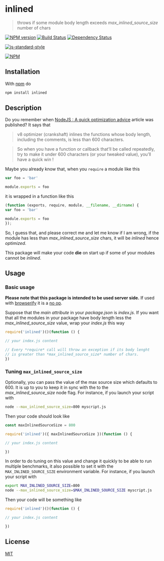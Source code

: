 # inlined

> throws if some module body length exceeds *max_inlined_source_size* number of chars

[![NPM version](https://badge.fury.io/js/inlined.svg)](http://badge.fury.io/js/inlined) [![Build Status](https://travis-ci.org/fibo/inlined.svg?branch=master)](https://travis-ci.org/fibo/inlined?branch=master) [![Dependency Status](https://gemnasium.com/fibo/inlined.svg)](https://gemnasium.com/fibo/inlined)

[![js-standard-style](https://cdn.rawgit.com/feross/standard/master/badge.svg)](https://github.com/feross/standard)

[![NPM](https://nodei.co/npm-dl/inlined.png)](https://nodei.co/npm-dl/inlined/)

## Installation

With [npm](https://npmjs.org/) do

```bash
npm install inlined
```

## Description

Do you remember when [NodeJS : A quick optimization advice][optimization_article] article was published? It says that

> v8 optimizer (crankshaft) inlines the functions whose body length, including the comments, is less than 600 characters.

> So when you have a function or callback that’ll be called repeatedly, try to make it under 600 characters (or your tweaked value), you’ll have a quick win !

Maybe you already know that, when you `require` a module like this

```js
var foo = 'bar'

module.exports = foo
```

it is wrapped in a function like this

```js
(function (exports, require, module, __filename, __dirname) {
var foo = 'bar'

module.exports = foo
});
```

So, I guess that, and please correct me and let me know if I am wrong,
if the module has less than *max_inlined_source_size* chars,
it will be *inlined* hence *optimized*.

This package will make your code **die** on start up if some of your modules
cannot be *inlined*.

## Usage

### Basic usage

**Please note that this package is intended to be used server side.**
If used with [browserify] it is a [no op].

Suppose that the *main attribute* in your *package.json* is *index.js*.
If you want that all the modules in your package have body length less
the *max_inlined_source_size* value, wrap your *index.js* this way

```javascript
require('inlined')()(function () {

// your index.js content

// Every *require* call will throw an exception if its body lenght
// is greater than *max_inlined_source_size* number of chars.
})
```

### Tuning `max_inlined_source_size`

Optionally, you can pass the value of the max source size which defaults
to 600. It is up to you to keep it in sync with the to the
*max_inlined_source_size* node flag.
For instance, if you launch your script with

```bash
node --max_inlined_source_size=800 myscript.js
```

Then your code should look like

```javascript
const maxInlinedSourceSize = 800

require('inlined')({ maxInlinedSourceSize })(function () {

// your index.js content

})
```

In order to do tuning on this value and change it quickly to be able to
run multiple benchmarks, it also possible to set it with the
`MAX_INLINED_SOURCE_SIZE` environment variable.
For instance, if you launch your script with

```bash
export MAX_INLINED_SOURCE_SIZE=800
node --max_inlined_source_size=$MAX_INLINED_SOURCE_SIZE myscript.js
```

Then your code will be something like

```javascript
require('inlined')()(function () {

// your index.js content

})
```

## License

[MIT](http://g14n.info/mit-license)

[browserify]: http://browserify.org/ "browserify"
[no op]: https://github.com/fibo/inlined/blob/master/browser.js "browser.js"
[optimization_article]: https://top.fse.guru/nodejs-a-quick-optimization-advice-7353b820c92e#.j8j89xyfk "NodeJS : A quick optimization advice"
